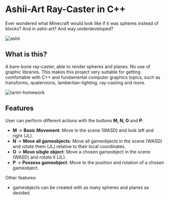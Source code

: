 # Ashii-Art Ray-Caster in C++

Ever wondered what Minecraft would look like if it was spheres instead of blocks? And in ashii-art? And way underdeveloped?

![ashii](https://user-images.githubusercontent.com/32450751/190892491-c9d1f7cd-4c60-4692-aa8f-68e8ef03a762.gif)

## What is this?
A bare-bone ray-caster, able to render spheres and planes. No use of graphic libraries. This makes this project very suitable for getting comfortable with C++ and fundamental computer graphics topics, such as transforms, quaternions, lambertian-lighting, ray-casting and more.

![tarini-homework](https://user-images.githubusercontent.com/32450751/194606766-ffb40325-2ede-4a48-a5a4-193324c86083.gif)

## Features
User can perform different actions with the buttons **M, N, O** and **P**:
- **M** -> **Basic Movement**: Move in the scene (WASD) and look left and right (JL).
- **N** -> **Move all gameobjects**: Move all gameobjects in the scene (WASD) and rotate them (JL) relative to their local coordinates.
- **O** -> **Move sibgle object**: Move a chosen gameobject in the scene (WASD) and rotate it (JL).
- **P** -> **Possess gameobject**: Move to the position and rotation of a chosen gameobject.

Other features:
- gameobjects can be created with as many spheres and planes as desided.





